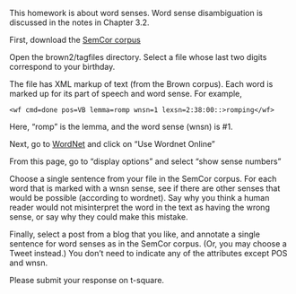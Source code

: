 This homework is about word senses. Word sense disambiguation is discussed in the notes in Chapter 3.2.

First, download the [SemCor corpus](https://github.com/jacobeisenstein/gt-nlp-class/releases/tag/semcor-3.0)

Open the brown2/tagfiles directory. Select a file whose last two
digits correspond to your birthday.

The file has XML markup of text (from the Brown corpus). Each word is
marked up for its part of speech and word sense. For example,
~~~~~~
<wf cmd=done pos=VB lemma=romp wnsn=1 lexsn=2:38:00::>romping</wf>
~~~~~~
Here, “romp” is the lemma, and the word sense (wnsn) is #1.

Next, go to [WordNet](http://wordnet.princeton.edu/) and click on “Use Wordnet Online”

From this page, go to “display options” and select “show sense numbers”

Choose a single sentence from your file in the SemCor corpus. For each
word that is marked with a wnsn sense, see if there are other senses
that would be possible (according to wordnet). Say why you think a
human reader would not misinterpret the word in the text as having the
wrong sense, or say why they could make this mistake.

Finally, select a post from a blog that you like, and annotate a
single sentence for word senses as in the SemCor corpus. (Or, you may choose a Tweet instead.) You don’t need to indicate any of the attributes except POS and wnsn.

Please submit your response on t-square.
